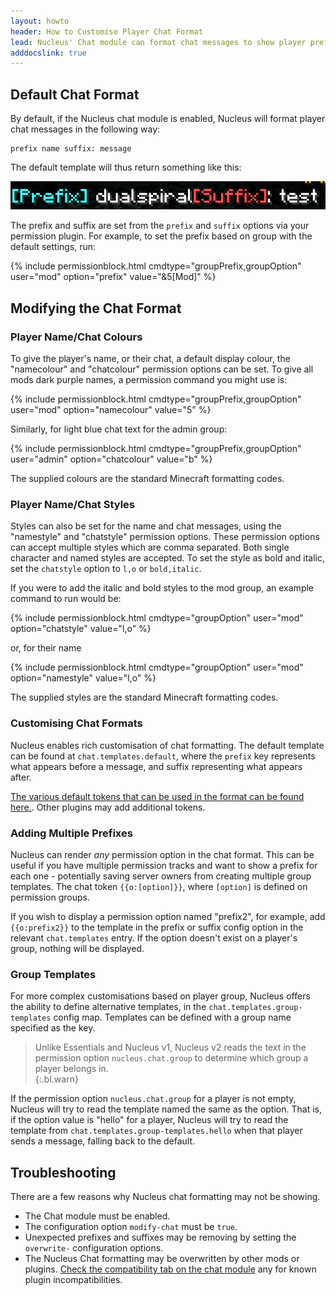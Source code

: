 ```yaml
---
layout: howto
header: How to Customise Player Chat Format
lead: Nucleus' Chat module can format chat messages to show player prefixes, ranks and other contextual information.
adddocslink: true
---
```


## Default Chat Format

By default, if the Nucleus chat module is enabled, Nucleus will format player chat messages in the following way:

```
prefix name suffix: message
```

The default template will thus return something like this:

![message](../../img/message.png)

The prefix and suffix are set from the `prefix` and `suffix` options via your permission plugin. For example, to set
the prefix based on group with the default settings, run:

{% include permissionblock.html cmdtype="groupPrefix,groupOption" user="mod" option="prefix" value="&5[Mod]" %}

## Modifying the Chat Format 

### Player Name/Chat Colours

To give the player's name, or their chat, a default display colour, the "namecolour" and "chatcolour" permission options
can be set. To give all mods dark purple names, a permission command you might use is: 

{% include permissionblock.html cmdtype="groupPrefix,groupOption" user="mod" option="namecolour" value="5" %}

Similarly, for light blue chat text for the admin group:

{% include permissionblock.html cmdtype="groupPrefix,groupOption" user="admin" option="chatcolour" value="b" %}

The supplied colours are the standard Minecraft formatting codes.

### Player Name/Chat Styles

Styles can also be set for the name and chat messages, using the "namestyle" and "chatstyle" permission options.
These permission options can accept multiple styles which are comma separated. Both single character and named
styles are accepted. To set the style as bold and italic, set the `chatstyle` option to `l,o` or `bold,italic`.

If you were to add the italic and bold styles to the mod group, an example command to run would be:

{% include permissionblock.html cmdtype="groupOption" user="mod" option="chatstyle" value="l,o" %}  

or, for their name

{% include permissionblock.html cmdtype="groupOption" user="mod" option="namestyle" value="l,o" %}

The supplied styles are the standard Minecraft formatting codes.

### Customising Chat Formats

Nucleus enables rich customisation of chat formatting. The default template can be found at `chat.templates.default`,
where the `prefix` key represents what appears before a message, and suffix representing what appears after.

[The various default tokens that can be used in the format can be found here.](../links-and-tokens.html). Other plugins
may add additional tokens. 

### Adding Multiple Prefixes

Nucleus can render _any_ permission option in the chat format. This can be useful if you have multiple permission tracks
and want to show a prefix for each one - potentially saving server owners from creating multiple group templates. The chat
token `{{o:[option]}}`, where `[option]` is defined on permission groups.

If you wish to display a permission option named "prefix2", for example, add `{{o:prefix2}}` to the template in the
prefix or suffix config option in the relevant `chat.templates` entry. If the option doesn't exist on a player's group,
nothing will be displayed.

### Group Templates

For more complex customisations based on player group, Nucleus offers the ability to define alternative templates, in
the `chat.templates.group-templates` config map. Templates can be defined with a group name specified as the key.

> Unlike Essentials and Nucleus v1, Nucleus v2 reads the text in the permission option `nucleus.chat.group` 
> to determine which group a player belongs in.  
{:.bl.warn}

If the permission option `nucleus.chat.group` for a player is not empty, Nucleus will try to read the template named
the same as the option. That is, if the option value is "hello" for a player, Nucleus will try to read the template from 
`chat.templates.group-templates.hello` when that player sends a message, falling back to the default.

## Troubleshooting

There are a few reasons why Nucleus chat formatting may not be showing.

* The Chat module must be enabled.
* The configuration option `modify-chat` must be `true`.
* Unexpected prefixes and suffixes may be removing by setting the `overwrite-` configuration options. 
* The Nucleus Chat formatting may be overwritten by other mods or plugins. [Check the compatibility tab on the chat module](../modules/chat.html#compatibility) any for known plugin incompatibilities.

